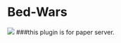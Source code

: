 Bed-Wars
=========
[![](https://jitpack.io/v/devil0414/BedWars.svg)](https://jitpack.io/#devil0414/BedWars)
###this plugin is for paper server.